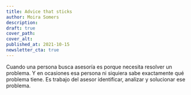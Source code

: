 ```yaml
---
title: Advice that sticks
author: Moira Somers
description:
draft: true
cover_path:
cover_alt:
published_at: 2021-10-15
newsletter_cta: true
---
```


Cuando una persona busca asesoría es porque necesita resolver un problema. Y en ocasiones esa persona ni siquiera sabe exactamente qué problema tiene. Es trabajo del asesor identificar, analizar y solucionar ese problema.